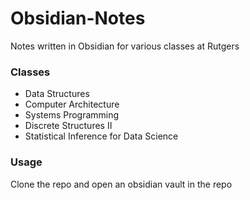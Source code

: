 # Obsidian-Notes

Notes written in Obsidian for various classes at Rutgers

### Classes
- Data Structures
- Computer Architecture
- Systems Programming
- Discrete Structures II
- Statistical Inference for Data Science

### Usage
Clone the repo and open an obsidian vault in the repo
